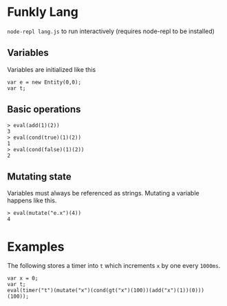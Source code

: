 # Funkly Lang

`node-repl lang.js` to run interactively (requires node-repl to be installed)

## Variables

Variables are initialized like this
```
var e = new Entity(0,0);
var t;
```
## Basic operations
```
> eval(add(1)(2))
3
> eval(cond(true)(1)(2))
1
> eval(cond(false)(1)(2))
2
```

## Mutating state
Variables must always be referenced as strings.
Mutating a variable happens like this.
```
> eval(mutate("e.x")(4))
4
```

# Examples
The following stores a timer into `t` which increments `x` by one every `1000ms`.
```
var x = 0;
var t;
eval(timer("t")(mutate("x")(cond(gt("x")(100))(add("x")(1))(0)))(100));
```
